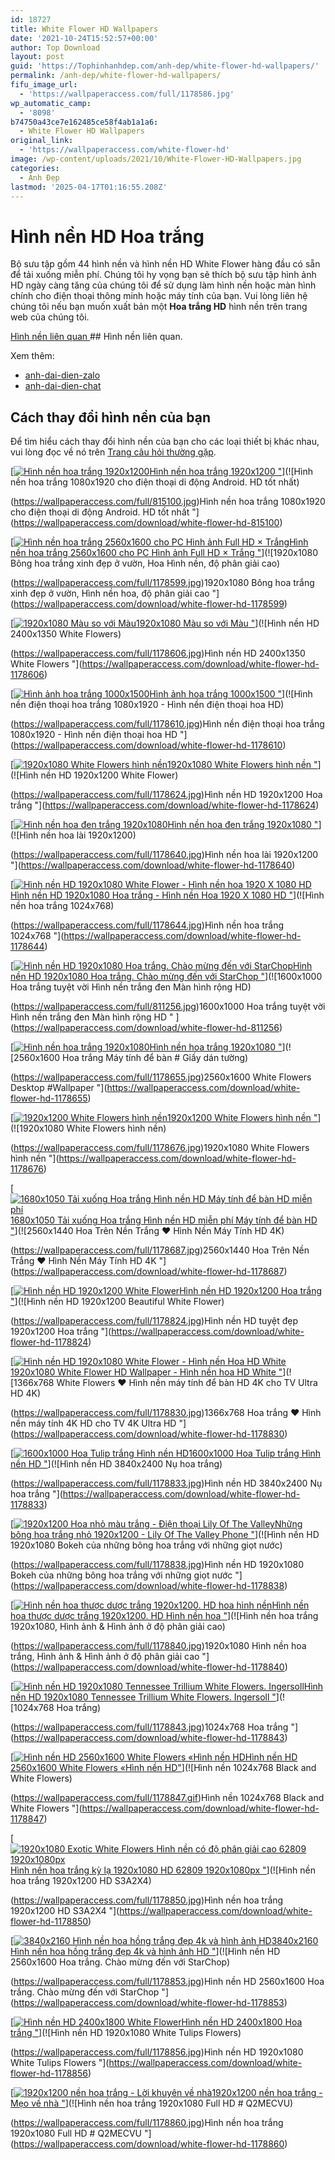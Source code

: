 ```yaml
---
id: 18727
title: White Flower HD Wallpapers
date: '2021-10-24T15:52:57+00:00'
author: Top Download
layout: post
guid: 'https://Tophinhanhdep.com/anh-dep/white-flower-hd-wallpapers/'
permalink: /anh-dep/white-flower-hd-wallpapers/
fifu_image_url:
  - 'https://wallpaperaccess.com/full/1178586.jpg'
wp_automatic_camp:
  - '8098'
b74750a43ce7e162485ce58f4ab1a1a6:
  - White Flower HD Wallpapers
original_link:
  - 'https://wallpaperaccess.com/white-flower-hd'
image: /wp-content/uploads/2021/10/White-Flower-HD-Wallpapers.jpg
categories:
  - Ảnh Đẹp
lastmod: '2025-04-17T01:16:55.208Z'
---
```

# Hình nền HD Hoa trắng

Bộ sưu tập gồm 44 hình nền và hình nền HD White Flower hàng đầu có sẵn để tải xuống miễn phí. Chúng tôi hy vọng bạn sẽ thích bộ sưu tập hình ảnh HD ngày càng tăng của chúng tôi để sử dụng làm hình nền hoặc màn hình chính cho điện thoại thông minh hoặc máy tính của bạn. Vui lòng liên hệ chúng tôi nếu bạn muốn xuất bản một **Hoa trắng HD** hình nền trên trang web của chúng tôi.

[Hình nền liên quan ](#related) ## Hình nền liên quan.

   
 Xem thêm:

   
- [anh-dai-dien-zalo](https://tophinhanhdep.com/anh-avatar/anh-dai-dien-zalo/)
- [anh-dai-dien-chat](https://tophinhanhdep.com/anh-avatar/anh-dai-dien-chat/)

## Cách thay đổi hình nền của bạn

Để tìm hiểu cách thay đổi hình nền của bạn cho các loại thiết bị khác nhau, vui lòng đọc về nó trên [Trang câu hỏi thường gặp](https://tophinhanhdep.com/faq/).

  
[[![Hình nền hoa trắng 1920x1200](https://wallpaperaccess.com/full/1178586.jpg)Hình nền hoa trắng 1920x1200 "](https://wallpaperaccess.com/download/white-flower-hd-1178586)](![Hình nền hoa trắng 1080x1920 cho điện thoại di động Android.  HD tốt nhất)

(https://wallpaperaccess.com/full/815100.jpg)Hình nền hoa trắng 1080x1920 cho điện thoại di động Android. HD tốt nhất "](https://wallpaperaccess.com/download/white-flower-hd-815100)

[[![Hình nền hoa trắng 2560x1600 cho PC Hình ảnh Full HD × Trắng](https://wallpaperaccess.com/full/1178593.jpg)Hình nền hoa trắng 2560x1600 cho PC Hình ảnh Full HD × Trắng "](https://wallpaperaccess.com/download/white-flower-hd-1178593)](![1920x1080 Bông hoa trắng xinh đẹp ở vườn, Hoa Hình nền, độ phân giải cao)

(https://wallpaperaccess.com/full/1178599.jpg)1920x1080 Bông hoa trắng xinh đẹp ở vườn, Hình nền hoa, độ phân giải cao "](https://wallpaperaccess.com/download/white-flower-hd-1178599)

[[![1920x1080 Màu so với Màu](https://wallpaperaccess.com/full/1178604.jpg)1920x1080 Màu so với Màu "](https://wallpaperaccess.com/download/white-flower-hd-1178604)](![Hình nền HD 2400x1350 White Flowers)

(https://wallpaperaccess.com/full/1178606.jpg)Hình nền HD 2400x1350 White Flowers "](https://wallpaperaccess.com/download/white-flower-hd-1178606)

[[![Hình ảnh hoa trắng 1000x1500](https://wallpaperaccess.com/full/1178608.jpg)Hình ảnh hoa trắng 1000x1500 "](https://wallpaperaccess.com/download/white-flower-hd-1178608)](![Hình nền điện thoại hoa trắng 1080x1920 - Hình nền điện thoại hoa HD)

(https://wallpaperaccess.com/full/1178610.jpg)Hình nền điện thoại hoa trắng 1080x1920 - Hình nền điện thoại hoa HD "](https://wallpaperaccess.com/download/white-flower-hd-1178610)

[[![1920x1080 White Flowers hình nền](https://wallpaperaccess.com/full/1178620.jpg)1920x1080 White Flowers hình nền "](https://wallpaperaccess.com/download/white-flower-hd-1178620)](![Hình nền HD 1920x1200 White Flower)

(https://wallpaperaccess.com/full/1178624.jpg)Hình nền HD 1920x1200 Hoa trắng "](https://wallpaperaccess.com/download/white-flower-hd-1178624)

[[![Hình nền hoa đen trắng 1920x1080](https://wallpaperaccess.com/full/893849.jpg)Hình nền hoa đen trắng 1920x1080 "](https://wallpaperaccess.com/download/white-flower-hd-893849)](![Hình nền hoa lài 1920x1200)

(https://wallpaperaccess.com/full/1178640.jpg)Hình nền hoa lài 1920x1200 "](https://wallpaperaccess.com/download/white-flower-hd-1178640)

[[![Hình nền HD 1920x1080 White Flower - Hình nền hoa 1920 X 1080 HD](https://wallpaperaccess.com/full/1178641.jpg)Hình nền HD 1920x1080 Hoa trắng - Hình nền Hoa 1920 X 1080 HD "](https://wallpaperaccess.com/download/white-flower-hd-1178641)](![Hình nền hoa trắng 1024x768)

(https://wallpaperaccess.com/full/1178644.jpg)Hình nền hoa trắng 1024x768 "](https://wallpaperaccess.com/download/white-flower-hd-1178644)

[[![Hình nền HD 1920x1080 Hoa trắng.  Chào mừng đến với StarChop](https://wallpaperaccess.com/full/1178645.jpg)Hình nền HD 1920x1080 Hoa trắng. Chào mừng đến với StarChop "](https://wallpaperaccess.com/download/white-flower-hd-1178645)](![1600x1000 Hoa trắng tuyệt vời Hình nền trắng đen Màn hình rộng HD)

(https://wallpaperaccess.com/full/811256.jpg)1600x1000 Hoa trắng tuyệt vời Hình nền trắng đen Màn hình rộng HD " ](https://wallpaperaccess.com/download/white-flower-hd-811256)

[[![Hình nền hoa trắng 1920x1080](https://wallpaperaccess.com/full/1178652.jpg)Hình nền hoa trắng 1920x1080 "](https://wallpaperaccess.com/download/white-flower-hd-1178652)](![2560x1600 Hoa trắng Máy tính để bàn # Giấy dán tường)

(https://wallpaperaccess.com/full/1178655.jpg)2560x1600 White Flowers Desktop #Wallpaper "](https://wallpaperaccess.com/download/white-flower-hd-1178655)

[[![1920x1200 White Flowers hình nền](https://wallpaperaccess.com/full/1178674.jpg)1920x1200 White Flowers hình nền "](https://wallpaperaccess.com/download/white-flower-hd-1178674)](![1920x1080 White Flowers hình nền)

(https://wallpaperaccess.com/full/1178676.jpg)1920x1080 White Flowers hình nền "](https://wallpaperaccess.com/download/white-flower-hd-1178676)

[[![1680x1050 Tải xuống Hoa trắng Hình nền HD Máy tính để bàn HD miễn phí](https://wallpaperaccess.com/full/1178677.jpg)1680x1050 Tải xuống Hoa trắng Hình nền HD miễn phí Máy tính để bàn HD "](https://wallpaperaccess.com/download/white-flower-hd-1178677)](![2560x1440 Hoa Trên Nền Trắng ❤ Hình Nền Máy Tính HD 4K)

(https://wallpaperaccess.com/full/1178687.jpg)2560x1440 Hoa Trên Nền Trắng ❤ Hình Nền Máy Tính HD 4K "](https://wallpaperaccess.com/download/white-flower-hd-1178687)

[[![Hình nền HD 1920x1200 White Flower](https://wallpaperaccess.com/full/1130394.jpg)Hình nền HD 1920x1200 Hoa trắng "](https://wallpaperaccess.com/download/white-flower-hd-1130394)](![Hình nền HD 1920x1200 Beautiful White Flower)

(https://wallpaperaccess.com/full/1178824.jpg)Hình nền HD tuyệt đẹp 1920x1200 Hoa trắng "](https://wallpaperaccess.com/download/white-flower-hd-1178824)

[[![Hình nền HD 1920x1080 White Flower - Hình nền Hoa HD White](https://wallpaperaccess.com/full/1178827.jpg)1920x1080 White Flower HD Wallpaper - Hình nền hoa HD White "](https://wallpaperaccess.com/download/white-flower-hd-1178827)](![1366x768 White Flowers ❤ Hình nền máy tính để bàn HD 4K cho TV Ultra HD 4K)

(https://wallpaperaccess.com/full/1178830.jpg)1366x768 Hoa trắng ❤ Hình nền máy tính 4K HD cho TV 4K Ultra HD "](https://wallpaperaccess.com/download/white-flower-hd-1178830)

[[![1600x1000 Hoa Tulip trắng Hình nền HD](https://wallpaperaccess.com/full/1178764.jpg)1600x1000 Hoa Tulip trắng Hình nền HD "](https://wallpaperaccess.com/download/white-flower-hd-1178764)](![Hình nền HD 3840x2400 Nụ hoa trắng)

(https://wallpaperaccess.com/full/1178833.jpg)Hình nền HD 3840x2400 Nụ hoa trắng "](https://wallpaperaccess.com/download/white-flower-hd-1178833)

[[![1920x1200 Hoa nhỏ màu trắng - Điện thoại Lily Of The Valley](https://wallpaperaccess.com/full/1178835.jpg)Những bông hoa trắng nhỏ 1920x1200 - Lily Of The Valley Phone "](https://wallpaperaccess.com/download/white-flower-hd-1178835)](![Hình nền HD 1920x1080 Bokeh của những bông hoa trắng với những giọt nước)

(https://wallpaperaccess.com/full/1178838.jpg)Hình nền HD 1920x1080 Bokeh của những bông hoa trắng với những giọt nước "](https://wallpaperaccess.com/download/white-flower-hd-1178838)

[[![Hình nền hoa thược dược trắng 1920x1200.  HD hoa hình nền](https://wallpaperaccess.com/full/1178839.jpg)Hình nền hoa thược dược trắng 1920x1200. HD Hình nền hoa "](https://wallpaperaccess.com/download/white-flower-hd-1178839)](![Hình nền hoa trắng 1920x1080, Hình ảnh & Hình ảnh ở độ phân giải cao)

(https://wallpaperaccess.com/full/1178840.jpg)1920x1080 Hình nền hoa trắng, Hình ảnh &amp; Hình ảnh ở độ phân giải cao "](https://wallpaperaccess.com/download/white-flower-hd-1178840)

[[![Hình nền HD 1920x1080 Tennessee Trillium White Flowers.  Ingersoll](https://wallpaperaccess.com/full/1178842.jpg)Hình nền HD 1920x1080 Tennessee Trillium White Flowers. Ingersoll "](https://wallpaperaccess.com/download/white-flower-hd-1178842)](![1024x768 Hoa trắng)

(https://wallpaperaccess.com/full/1178843.jpg)1024x768 Hoa trắng "](https://wallpaperaccess.com/download/white-flower-hd-1178843)

[[![Hình nền HD 2560x1600 White Flowers «Hình nền HD](https://wallpaperaccess.com/full/1178844.jpg)Hình nền HD 2560x1600 White Flowers «Hình nền HD"](https://wallpaperaccess.com/download/white-flower-hd-1178844)](![Hình nền 1024x768 Black and White Flowers)

(https://wallpaperaccess.com/full/1178847.gif)Hình nền 1024x768 Black and White Flowers "](https://wallpaperaccess.com/download/white-flower-hd-1178847)

[[![1920x1080 Exotic White Flowers Hình nền có độ phân giải cao 62809 1920x1080px](https://wallpaperaccess.com/full/1178848.jpg)Hình nền hoa trắng kỳ lạ 1920x1080 HD 62809 1920x1080px "](https://wallpaperaccess.com/download/white-flower-hd-1178848)](![Hình nền hoa trắng 1920x1200 HD S3A2X4)

(https://wallpaperaccess.com/full/1178850.jpg)Hình nền hoa trắng 1920x1200 HD S3A2X4 "](https://wallpaperaccess.com/download/white-flower-hd-1178850)

[[![3840x2160 Hình nền hoa hồng trắng đẹp 4k và hình ảnh HD](https://wallpaperaccess.com/full/1178851.jpg)3840x2160 Hình nền hoa hồng trắng đẹp 4k và hình ảnh HD "](https://wallpaperaccess.com/download/white-flower-hd-1178851)](![Hình nền HD 2560x1600 Hoa trắng.  Chào mừng đến với StarChop)

(https://wallpaperaccess.com/full/1178853.jpg)Hình nền HD 2560x1600 Hoa trắng. Chào mừng đến với StarChop "](https://wallpaperaccess.com/download/white-flower-hd-1178853)

[[![Hình nền HD 2400x1800 White Flower](https://wallpaperaccess.com/full/1178855.jpg)Hình nền HD 2400x1800 Hoa trắng "](https://wallpaperaccess.com/download/white-flower-hd-1178855)](![Hình nền HD 1920x1080 White Tulips Flowers)

(https://wallpaperaccess.com/full/1178856.jpg)Hình nền HD 1920x1080 White Tulips Flowers "](https://wallpaperaccess.com/download/white-flower-hd-1178856)

[[![1920x1200 nền hoa trắng - Lời khuyên về nhà](https://wallpaperaccess.com/full/1178857.jpg)1920x1200 nền hoa trắng - Mẹo về nhà "](https://wallpaperaccess.com/download/white-flower-hd-1178857)](![Hình nền hoa trắng 1920x1080 Full HD # Q2MECVU)

(https://wallpaperaccess.com/full/1178860.jpg)Hình nền hoa trắng 1920x1080 Full HD # Q2MECVU "](https://wallpaperaccess.com/download/white-flower-hd-1178860)
